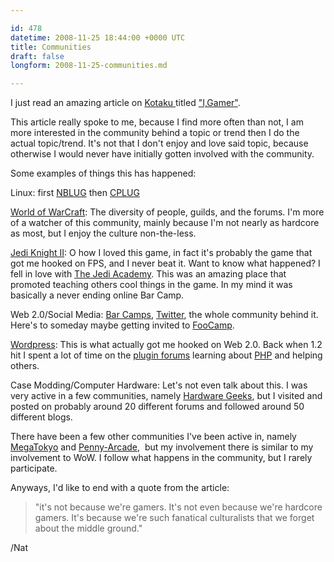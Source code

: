 ```yaml
---

id: 478
datetime: 2008-11-25 18:44:00 +0000 UTC
title: Communities
draft: false
longform: 2008-11-25-communities.md

---
```


I just read an amazing article on <a href="http://kotaku.com/">Kotaku </a>titled <a href="http://kotaku.com/5097355/i-gamer">"I,Gamer"</a>.

This article really spoke to me, because I find more often than not, I am more interested in the community behind a topic or trend then I do the actual topic/trend. It's not that I don't enjoy and love said topic, because otherwise I would never have initially gotten involved with the community.

Some examples of things this has happened:

Linux: first <a href="http://nblug.org/">NBLUG</a> then <a href="http://cplug.org/">CPLUG</a>

<a href="http://www.wowarmory.com/character-sheet.xml?r=Gorgonnash&amp;n=Icco">World of WarCraft</a>: The diversity of people, guilds, and the forums. I'm more of a watcher of this community, mainly because I'm not nearly as hardcore as most, but I enjoy the culture non-the-less.

<a href="http://en.wikipedia.org/wiki/Jedi_Knight_2">Jedi Knight II</a>: O how I loved this game, in fact it's probably the game that got me hooked on FPS, and I never beat it. Want to know what happened? I fell in love with <a href="http://thejediacademy.net/">The Jedi Academy</a>. This was an amazing place that promoted teaching others cool things in the game. In my mind it was basically a never ending online Bar Camp.

Web 2.0/Social Media: <a href="http://barcamp.org/">Bar Camps</a>, <a href="http://twitter.com/icco">Twitter</a>, the whole community behind it. Here's to someday maybe getting invited to <a href="http://en.wikipedia.org/wiki/Foo_Camp">FooCamp</a>.

<a href="http://wordpress.org/">Wordpress</a>: This is what actually got me hooked on Web 2.0. Back when 1.2 hit I spent a lot of time on the <a href="http://wordpress.org/support/forum/10">plugin forums</a> learning about <a href="http://php.net/">PHP</a> and helping others.

Case Modding/Computer Hardware: Let's not even talk about this. I was very active in a few communities, namely <a href="http://www.hardwaregeeks.com/">Hardware Geeks</a>, but I visited and posted on probably around 20 different forums and followed around 50 different blogs.

There have been a few other communities I've been active in, namely <a href="http://www.megatokyo.com/">MegaTokyo</a> and <a href="http://www.penny-arcade.com/">Penny-Arcade</a>,  but my involvement there is similar to my involvement to WoW. I follow what happens in the community, but I rarely participate.

Anyways, I'd like to end with a quote from the article:
<blockquote>"it's not because we're gamers. It's not even because we're hardcore gamers. It's because we're such fanatical culturalists that we forget about the middle ground."</blockquote>
/Nat

